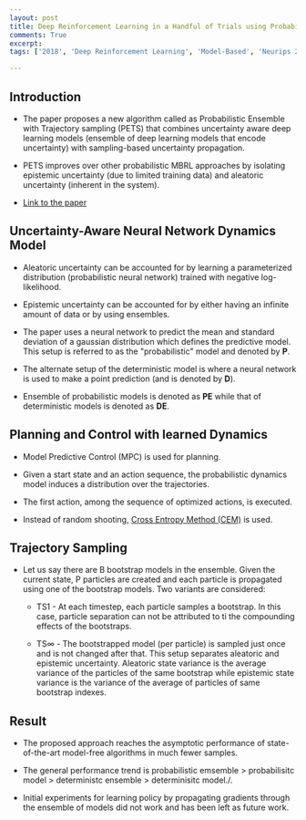 ```yaml
---
layout: post
title: Deep Reinforcement Learning in a Handful of Trials using Probabilistic Dynamics Models
comments: True
excerpt: 
tags: ['2018', 'Deep Reinforcement Learning', 'Model-Based', 'Neurips 2018', 'Reinforcement Learning',  AI, DRL, Neurips, RL]

---
```


## Introduction

* The paper proposes a new algorithm called as Probabilistic Ensemble with Trajectory sampling (PETS) that combines uncertainty aware deep learning models (ensemble of deep learning models that encode uncertainty) with sampling-based uncertainty propagation.

* PETS improves over other probabilistic MBRL approaches by isolating epistemic uncertainty (due to limited training data) and aleatoric uncertainty (inherent in the system). 

* [Link to the paper]()

## Uncertainty-Aware Neural Network Dynamics Model

* Aleatoric uncertainty can be accounted for by learning a parameterized distribution (probabilistic neural network) trained with negative log-likelihood.

* Epistemic uncertainty can be accounted for by either having an infinite amount of data or by using ensembles.

* The paper uses a neural network to predict the mean and standard deviation of a gaussian distribution which defines the predictive model. This setup is referred to as the "probabilistic" model and denoted by **P**.

* The alternate setup of the deterministic model is where a neural network is used to make a point prediction (and is denoted by **D**).

* Ensemble of probabilistic models is denoted as **PE** while that of deterministic models is denoted as **DE**.

## Planning and Control with learned Dynamics

* Model Predictive Control (MPC) is used for planning.

* Given a start state and an action sequence, the probabilistic dynamics model induces a distribution over the trajectories.

* The first action, among the sequence of optimized actions, is executed.

* Instead of random shooting, [Cross Entropy Method (CEM)](https://www.sciencedirect.com/science/article/pii/B9780444538598000035) is used.

## Trajectory Sampling

* Let us say there are B bootstrap models in the ensemble. Given the current state, P particles are created and each particle is propagated using one of the bootstrap models. Two variants are considered:

    * TS1 - At each timestep, each particle samples a bootstrap. In this case, particle separation can not be attributed to ti the compounding effects of the bootstraps.

    * TS$\infty$ - The bootstrapped model (per particle) is sampled just once and is not changed after that. This setup separates aleatoric and epistemic uncertainty. Aleatoric state variance is the average variance of the particles of the same bootstrap while epistemic state variance is the variance of the average of particles of same bootstrap indexes.

## Result

* The proposed approach reaches the asymptotic performance of state-of-the-art model-free algorithms in much fewer samples.

* The general performance trend is probabilistic emsemble > probabilisitc model > deterministc ensemble > determinisitc model./.

* Initial experiments for learning policy by propagating gradients through the ensemble of models did not work and has been left as future work.

